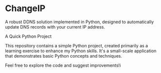 # ChangeIP
A robust DDNS solution implemented in Python, designed to automatically update DNS records with your current IP address. 


A Quick Python Project

This repository contains a simple Python project, created primarily as a learning exercise to enhance my Python skills. It's a small-scale application that demonstrates basic Python concepts and techniques.

Feel free to explore the code and suggest improvements!i
